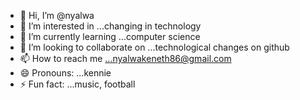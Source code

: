 - 👋 Hi, I’m @nyalwa
- 👀 I’m interested in ...changing  in technology
- 🌱 I’m currently learning ...computer science
- 💞️ I’m looking to collaborate on ...technological changes on github
- 📫 How to reach me ...nyalwakeneth86@gmail.com
- 😄 Pronouns: ...kennie
- ⚡ Fun fact: ...music, football

<!---
nyalwa/nyalwa is a ✨ special ✨ repository because its `README.md` (this file) appears on your GitHub profile.
You can click the Preview link to take a look at your changes.
--->
